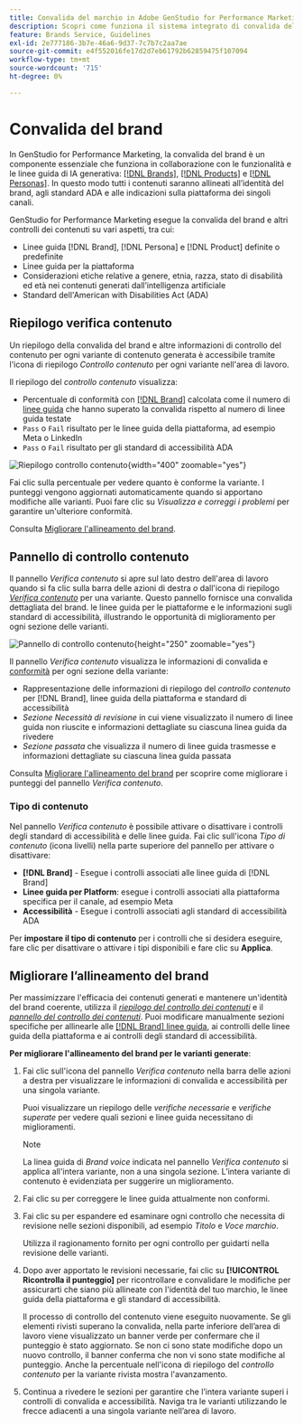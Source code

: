 ```yaml
---
title: Convalida del marchio in Adobe GenStudio for Performance Marketing
description: Scopri come funziona il sistema integrato di convalida del brand in GenStudio for Performance Marketing.
feature: Brands Service, Guidelines
exl-id: 2e777186-3b7e-46a6-9d37-7c7b7c2aa7ae
source-git-commit: e4f552016fe17d2d7eb61792b62859475f107094
workflow-type: tm+mt
source-wordcount: '715'
ht-degree: 0%

---
```


# Convalida del brand

In GenStudio for Performance Marketing, la convalida del brand è un componente essenziale che funziona in collaborazione con le funzionalità e le linee guida di IA generativa: [[!DNL Brands]](/help/user-guide/guidelines/brands.md), [[!DNL Products]](/help/user-guide/guidelines/products.md) e [[!DNL Personas]](/help/user-guide/guidelines/personas.md). In questo modo tutti i contenuti saranno allineati all’identità del brand, agli standard ADA e alle indicazioni sulla piattaforma dei singoli canali.

GenStudio for Performance Marketing esegue la convalida del brand e altri controlli dei contenuti su vari aspetti, tra cui:

* Linee guida [!DNL Brand], [!DNL Persona] e [!DNL Product] definite o predefinite
* Linee guida per la piattaforma
* Considerazioni etiche relative a genere, etnia, razza, stato di disabilità ed età nei contenuti generati dall’intelligenza artificiale
* Standard dell&#39;American with Disabilities Act (ADA)

## Riepilogo verifica contenuto

Un riepilogo della convalida del brand e altre informazioni di controllo del contenuto per ogni variante di contenuto generata è accessibile tramite l&#39;icona di riepilogo _Controllo contenuto_ per ogni variante nell&#39;area di lavoro.

Il riepilogo del _controllo contenuto_ visualizza:

* Percentuale di conformità con [[!DNL Brand]](brands.md) calcolata come il numero di [linee guida](overview.md) che hanno superato la convalida rispetto al numero di linee guida testate
* `Pass` o `Fail` risultato per le linee guida della piattaforma, ad esempio Meta o LinkedIn
* `Pass` o `Fail` risultato per gli standard di accessibilità ADA

![Riepilogo controllo contenuto](/help/assets/content-check-summary.png){width="400" zoomable="yes"}

Fai clic sulla percentuale per vedere quanto è conforme la variante. I punteggi vengono aggiornati automaticamente quando si apportano modifiche alle varianti. Puoi fare clic su _Visualizza e correggi i problemi_ per garantire un&#39;ulteriore conformità.

Consulta [Migliorare l&#39;allineamento del brand](#improve-brand-alignment).

## Pannello di controllo contenuto

Il pannello _Verifica contenuto_ si apre sul lato destro dell&#39;area di lavoro quando si fa clic sulla barra delle azioni di destra _o_ dall&#39;icona di riepilogo [_Verifica contenuto_](#content-check-summary) per una variante. Questo pannello fornisce una convalida dettagliata del brand. le linee guida per le piattaforme e le informazioni sugli standard di accessibilità, illustrando le opportunità di miglioramento per ogni sezione delle varianti.

![Pannello di controllo contenuto](/help/assets/content-check-panel.png){height="250" zoomable="yes"}

Il pannello _Verifica contenuto_ visualizza le informazioni di convalida e [conformità](/help/user-guide/guidelines/overview.md#compliance) per ogni sezione della variante:

* Rappresentazione delle informazioni di riepilogo del _controllo contenuto_ per [!DNL Brand], linee guida della piattaforma e standard di accessibilità
* _Sezione Necessità di revisione_ in cui viene visualizzato il numero di linee guida non riuscite e informazioni dettagliate su ciascuna linea guida da rivedere
* _Sezione passata_ che visualizza il numero di linee guida trasmesse e informazioni dettagliate su ciascuna linea guida passata

Consulta [Migliorare l&#39;allineamento del brand](#improve-brand-alignment) per scoprire come migliorare i punteggi del pannello _Verifica contenuto_.

### Tipo di contenuto

Nel pannello _Verifica contenuto_ è possibile attivare o disattivare i controlli degli standard di accessibilità e delle linee guida. Fai clic sull&#39;icona _Tipo di contenuto_ (icona livelli) nella parte superiore del pannello per attivare o disattivare:

* **[!DNL Brand]** - Esegue i controlli associati alle linee guida di [!DNL Brand]
* **Linee guida per Platform**: esegue i controlli associati alla piattaforma specifica per il canale, ad esempio Meta
* **Accessibilità** - Esegue i controlli associati agli standard di accessibilità ADA

Per **impostare il tipo di contenuto** per i controlli che si desidera eseguire, fare clic per disattivare o attivare i tipi disponibili e fare clic su **Applica**.

## Migliorare l’allineamento del brand

Per massimizzare l&#39;efficacia dei contenuti generati e mantenere un&#39;identità del brand coerente, utilizza il [_riepilogo del controllo dei contenuti_](#content-check-summary) e il [_pannello del controllo dei contenuti_](#content-check-panel). Puoi modificare manualmente sezioni specifiche per allinearle alle [[!DNL Brand] linee guida](brands.md), ai controlli delle linee guida della piattaforma e ai controlli degli standard di accessibilità.

**Per migliorare l&#39;allineamento del brand per le varianti generate**:

1. Fai clic sull&#39;icona del pannello _Verifica contenuto_ nella barra delle azioni a destra per visualizzare le informazioni di convalida e accessibilità per una singola variante.

   Puoi visualizzare un riepilogo delle _verifiche necessarie_ e _verifiche superate_ per vedere quali sezioni e linee guida necessitano di miglioramenti.

   >[!NOTE]
   >
   > La linea guida di _Brand voice_ indicata nel pannello _Verifica contenuto_ si applica all&#39;intera variante, non a una singola sezione. L’intera variante di contenuto è evidenziata per suggerire un miglioramento.

1. Fai clic su per correggere le linee guida attualmente non conformi.
1. Fai clic su per espandere ed esaminare ogni controllo che necessita di revisione nelle sezioni disponibili, ad esempio _Titolo_ e _Voce marchio_.

   Utilizza il ragionamento fornito per ogni controllo per guidarti nella revisione delle varianti.

1. Dopo aver apportato le revisioni necessarie, fai clic su **[!UICONTROL Ricontrolla il punteggio]** per ricontrollare e convalidare le modifiche per assicurarti che siano più allineate con l&#39;identità del tuo marchio, le linee guida della piattaforma e gli standard di accessibilità.

   Il processo di controllo del contenuto viene eseguito nuovamente. Se gli elementi rivisti superano la convalida, nella parte inferiore dell’area di lavoro viene visualizzato un banner verde per confermare che il punteggio è stato aggiornato. Se non ci sono state modifiche dopo un nuovo controllo, il banner conferma che non vi sono state modifiche al punteggio. Anche la percentuale nell&#39;icona di riepilogo del _controllo contenuto_ per la variante rivista mostra l&#39;avanzamento.

1. Continua a rivedere le sezioni per garantire che l’intera variante superi i controlli di convalida e accessibilità. Naviga tra le varianti utilizzando le frecce adiacenti a una singola variante nell’area di lavoro.

